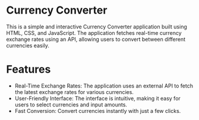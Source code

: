 # Currency Converter
This is a simple and interactive Currency Converter application built using HTML, CSS, and JavaScript. The application fetches real-time currency exchange rates using an API, allowing users to convert between different currencies easily.

# Features
- Real-Time Exchange Rates: The application uses an external API to fetch the latest exchange rates for various currencies.
- User-Friendly Interface: The interface is intuitive, making it easy for users to select currencies and input amounts.
- Fast Conversion: Convert currencies instantly with just a few clicks.